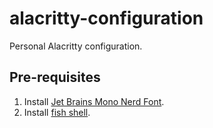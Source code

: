# alacritty-configuration

Personal Alacritty configuration.

## Pre-requisites

1. Install [Jet Brains Mono Nerd Font](https://www.nerdfonts.com/font-downloads).
2. Install [fish shell](https://fishshell.com/).
